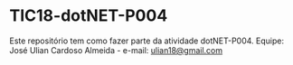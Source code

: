 # TIC18-dotNET-P004
Este repositório tem como fazer parte da atividade dotNET-P004.
Equipe:
José Ulian Cardoso Almeida - e-mail: ulian18@gmail.com
